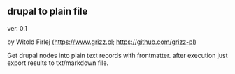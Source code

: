 ## drupal to plain file

ver. 0.1

by Witold Firlej (<https://www.grizz.pl>; <https://github.com/grizz-pl>)

Get drupal nodes into plain text records with frontmatter.
after execution just export results to txt/markdown file.


